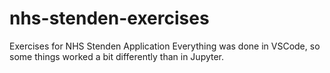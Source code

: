 # nhs-stenden-exercises
Exercises for NHS Stenden Application 
Everything was done in VSCode, so some things worked a bit differently than in Jupyter.
